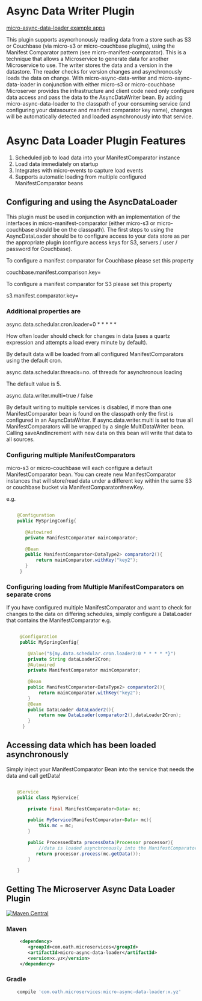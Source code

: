 # Async Data Writer Plugin

[micro-async-data-loader example apps](https://github.com/aol/micro-server/tree/master/micro-async-data-loader/src/test/java/app)

This plugin supports asyncrhonously reading data from a store such as S3 or Couchbase (via micro-s3 or micro-couchbase plugins), using the Manifest Comparator pattern (see micro-manifest-comparator). This is a technique that allows a Microservice to generate data for another Microservice to use. The writer stores the data and a version in the datastore. The reader checks for version changes and asynchronously loads the data on change. With micro-async-data-writer and micro-async-data-loader in conjunction with either micro-s3 or micro-couchbase Microserver provides the infrastructure and client code need only configure data access and pass the data to the AsyncDataWriter bean. By adding micro-async-data-loader to the classpath of your consuming service (and configuring your datasource and manifest comparator key name),  changes will be automatically detected and loaded asynchronously into that service.


# Async Data Loader Plugin Features

1. Scheduled job to load data into your ManifestComparator instance
2. Load data immediately on startup
3. Integrates with micro-events to capture load events
4. Supports automatic loading from multiple configured ManifestComparator beans


## Configuring and using the AsyncDataLoader

This plugin must be used in conjunction with an implementation of the interfaces in micro-manifest-comparator (either micro-s3 or micro-couchbase should be on the classpath). The first steps to using the AsyncDataLoader should be to configure access to your data store as per the appropriate plugin (configure access keys for S3, servers / user / password for Couchbase).

To configure a manifest comparator for Couchbase please set this property

couchbase.manifest.comparison.key=<key>

To configure a manifest comparator for S3 please set this property

s3.manifest.comparator.key=<key>

### Additional properties are 

async.data.schedular.cron.loader=0 * * * * *

How often loader should check for changes in data (uses a quartz expression and attempts a load every minute by default).

By default data will be loaded from all configured ManifestComparators using the default cron.

async.data.schedular.threads=no. of threads for asynchronous loading

The default value is 5.

async.data.writer.multi=true / false

By default writing to multiple services is disabled, if more than one ManifestComparator bean is found on the classpath only the first is configured in an AsyncDataWriter. If async.data.writer.multi is set to true all ManifestComparators will be wrapped by a single MultiDataWriter bean. Calling saveAndIncrement with new data on this bean will write that data to all sources.

### Configuring multiple ManifestComparators 

micro-s3 or micro-couchbase will each configure a default ManifestComparator bean. You can create new ManifestComparator instances that will store/read data under a different key within the same S3 or couchbase bucket via ManifestComparator#newKey.

e.g.

 ```java
 
     @Configuration
     public MySpringConfig{
        
        @Autowired
        private ManifestComparator mainComparator;
         
        @Bean
        public ManifestComparator<DataType2> comparator2(){
            return mainComparator.withKey("key2");
        }
      }  
 ```

### Configuring loading from Multiple ManifestComparators on separate crons

If you have configured multiple ManifestComparator and want to check for changes to the data on differing schedules, simply configure a DataLoader that contains the ManifestComparator e.g.

```java

     @Configuration
     public MySpringConfig{
        
        @Value("${my.data.schedular.cron.loader2:0 * * * * *}")
        private String dataLoader2Cron;
        @Autowired
        private ManifestComparator mainComparator;
         
        @Bean
        public ManifestComparator<DataType2> comparator2(){
            return mainComparator.withKey("key2");
        }
        @Bean
        public DataLoader dataLoader2(){
            return new DataLoader(comparator2(),dataLoader2Cron);
        }
      }  
```


## Accessing data which has been loaded asynchronously

Simply inject your ManifestComparator Bean into the service that needs the data and call getData!

```java

    @Service
    public class MyService{
    
        private final ManifestComparator<Data> mc;
        
        public MyService(ManifestComparator<Data> mc){
            this.mc = mc;
        }
        
        public ProcessedData processData(Processor processor){
            //data is loaded asynchronously into the ManifestComparator by micro-async-loader
           return processor.process(mc.getData());
        }
    
    }

```

## Getting The Microserver Async Data Loader Plugin

[![Maven Central](https://maven-badges.herokuapp.com/maven-central/com.oath.microservices/micro-async-data-loader/badge.svg)](https://maven-badges.herokuapp.com/maven-central/com.oath.microservices/micro-async-data-loader)

### Maven 
```xml
     <dependency>
        <groupId>com.oath.microservices</groupId>  
        <artifactId>micro-async-data-loader</artifactId>
        <version>x.yz</version>
     </dependency>
```
### Gradle
```groovy
    compile 'com.oath.microservices:micro-async-data-loader:x.yz'
 ```
